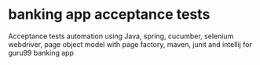 # banking app acceptance tests
Acceptance tests automation using Java, spring, cucumber, selenium webdriver, page object model with page factory, maven, junit and intellij for guru99 banking app
